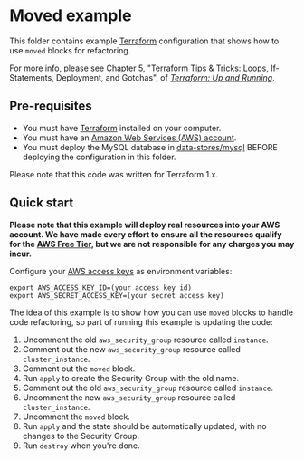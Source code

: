 # Moved example

This folder contains example [Terraform](https://www.terraform.io/) configuration that shows how to use `moved` blocks
for refactoring.

For more info, please see Chapter 5, "Terraform Tips & Tricks: Loops, If-Statements, Deployment, and Gotchas", of
*[Terraform: Up and Running](http://www.terraformupandrunning.com)*.

## Pre-requisites

* You must have [Terraform](https://www.terraform.io/) installed on your computer.
* You must have an [Amazon Web Services (AWS) account](http://aws.amazon.com/).
* You must deploy the MySQL database in [data-stores/mysql](../../data-stores/mysql) BEFORE deploying the
  configuration in this folder.

Please note that this code was written for Terraform 1.x.

## Quick start

**Please note that this example will deploy real resources into your AWS account. We have made every effort to ensure
all the resources qualify for the [AWS Free Tier](https://aws.amazon.com/free/), but we are not responsible for any
charges you may incur.**

Configure your [AWS access
keys](http://docs.aws.amazon.com/general/latest/gr/aws-sec-cred-types.html#access-keys-and-secret-access-keys) as
environment variables:

```
export AWS_ACCESS_KEY_ID=(your access key id)
export AWS_SECRET_ACCESS_KEY=(your secret access key)
```

The idea of this example is to show how you can use `moved` blocks to handle code refactoring, so part of running this
example is updating the code:

1. Uncomment the old `aws_security_group` resource called `instance`.
2. Comment out the new `aws_security_group` resource called `cluster_instance`.
3. Comment out the `moved` block.
4. Run `apply` to create the Security Group with the old name.
5. Comment out the old `aws_security_group` resource called `instance`.
6. Uncomment the new `aws_security_group` resource called `cluster_instance`.
7. Uncomment the `moved` block.
8. Run `apply` and the state should be automatically updated, with no changes to the Security Group.
9. Run `destroy` when you're done.
